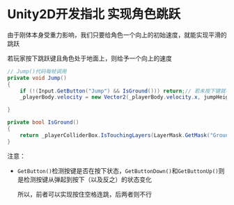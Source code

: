 # Unity2D开发指北 实现角色跳跃

由于刚体本身受重力影响，我们只要给角色一个向上的初始速度，就能实现平滑的跳跃

若玩家按下跳跃键且角色处于地面上，则给予一个向上的速度

```c#
// Jump()代码每帧调用
private void Jump()
{
    if (!(Input.GetButton("Jump") && IsGround())) return;// 若未按下键就不判断是否在地面了，减少运算量
    _playerBody.velocity = new Vector2(_playerBody.velocity.x, jumpHeight);

}

private bool IsGround()
{
    return _playerColliderBox.IsTouchingLayers(LayerMask.GetMask("Ground"));
}
```

注意：

- `GetButton()`检测按键是否在按下状态，`GetButtonDown()`和`GetButtonUp()`则是检测按键从弹起到按下（以及反之）的状态变化

  所以，前者可以实现按住空格连跳，后两者则不行